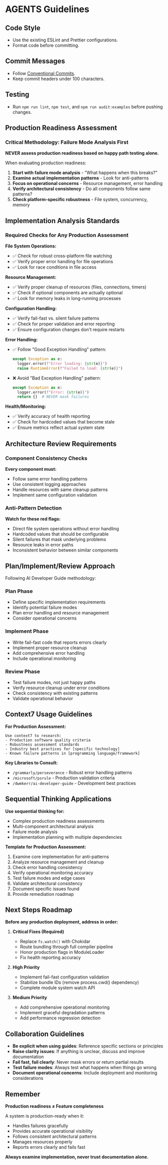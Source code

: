 # AGENTS Guidelines

## Code Style

- Use the existing ESLint and Prettier configurations.
- Format code before committing.

## Commit Messages

- Follow [Conventional Commits](https://www.conventionalcommits.org/).
- Keep commit headers under 100 characters.

## Testing

- Run `npm run lint`, `npm test`, and `npm run audit:examples` before pushing
  changes.

## Production Readiness Assessment

### Critical Methodology: Failure Mode Analysis First

**NEVER assess production readiness based on happy path testing alone.**

When evaluating production readiness:

1. **Start with failure mode analysis** - "What happens when this breaks?"
2. **Examine actual implementation patterns** - Look for anti-patterns
3. **Focus on operational concerns** - Resource management, error handling
4. **Verify architectural consistency** - Do all components follow same
   patterns?
5. **Check platform-specific robustness** - File system, concurrency, memory

## Implementation Analysis Standards

### Required Checks for Any Production Assessment

**File System Operations:**

- ✅ Check for robust cross-platform file watching
- ✅ Verify proper error handling for file operations
- ✅ Look for race conditions in file access

**Resource Management:**

- ✅ Verify proper cleanup of resources (files, connections, timers)
- ✅ Check if optional components are actually optional
- ✅ Look for memory leaks in long-running processes

**Configuration Handling:**

- ✅ Verify fail-fast vs. silent failure patterns
- ✅ Check for proper validation and error reporting
- ✅ Ensure configuration changes don't require restarts

**Error Handling:**

- ✅ Follow "Good Exception Handling" pattern:
  ```python
  except Exception as e:
    logger.error(f"Error loading: {str(e)}")
    raise RuntimeError(f"Failed to load: {str(e)}")
  ```
- ❌ Avoid "Bad Exception Handling" pattern:
  ```python
  except Exception as e:
    logger.error(f"Error: {str(e)}")
    return {}  # NEVER mask failures
  ```

**Health/Monitoring:**

- ✅ Verify accuracy of health reporting
- ✅ Check for hardcoded values that become stale
- ✅ Ensure metrics reflect actual system state

## Architecture Review Requirements

### Component Consistency Checks

**Every component must:**

- Follow same error handling patterns
- Use consistent logging approaches
- Handle resources with same cleanup patterns
- Implement same configuration validation

### Anti-Pattern Detection

**Watch for these red flags:**

- Direct file system operations without error handling
- Hardcoded values that should be configurable
- Silent failures that mask underlying problems
- Resource leaks in error paths
- Inconsistent behavior between similar components

## Plan/Implement/Review Approach

Following AI Developer Guide methodology:

### Plan Phase

- Define specific implementation requirements
- Identify potential failure modes
- Plan error handling and resource management
- Consider operational concerns

### Implement Phase

- Write fail-fast code that reports errors clearly
- Implement proper resource cleanup
- Add comprehensive error handling
- Include operational monitoring

### Review Phase

- Test failure modes, not just happy paths
- Verify resource cleanup under error conditions
- Check consistency with existing patterns
- Validate operational behavior

## Context7 Usage Guidelines

**For Production Assessment:**

```
Use context7 to research:
- Production software quality criteria
- Robustness assessment standards
- Industry best practices for [specific technology]
- Known failure patterns in [programming language/framework]
```

**Key Libraries to Consult:**

- `/grammarly/perseverance` - Robust error handling patterns
- `/microsoft/psrule` - Production validation criteria
- `/dwmkerr/ai-developer-guide` - Development best practices

## Sequential Thinking Applications

**Use sequential thinking for:**

- Complex production readiness assessments
- Multi-component architectural analysis
- Failure mode analysis
- Implementation planning with multiple dependencies

**Template for Production Assessment:**

1. Examine core implementation for anti-patterns
2. Analyze resource management and cleanup
3. Check error handling consistency
4. Verify operational monitoring accuracy
5. Test failure modes and edge cases
6. Validate architectural consistency
7. Document specific issues found
8. Provide remediation roadmap

## Next Steps Roadmap

**Before any production deployment, address in order:**

1. **Critical Fixes (Required)**
   - Replace `fs.watch()` with Chokidar
   - Route bundling through full compiler pipeline
   - Honor production flags in ModuleLoader
   - Fix health reporting accuracy

2. **High Priority**
   - Implement fail-fast configuration validation
   - Stabilize bundle IDs (remove process.cwd() dependency)
   - Complete module system watch API

3. **Medium Priority**
   - Add comprehensive operational monitoring
   - Implement graceful degradation patterns
   - Add performance regression detection

## Collaboration Guidelines

- **Be explicit when using guides**: Reference specific sections or principles
- **Raise clarity issues**: If anything is unclear, discuss and improve
  documentation
- **Fail fast, fail clearly**: Never mask errors or return partial results
- **Test failure modes**: Always test what happens when things go wrong
- **Document operational concerns**: Include deployment and monitoring
  considerations

## Remember

**Production readiness ≠ Feature completeness**

A system is production-ready when it:

- Handles failures gracefully
- Provides accurate operational visibility
- Follows consistent architectural patterns
- Manages resources properly
- Reports errors clearly and fails fast

**Always examine implementation, never trust documentation alone.**
